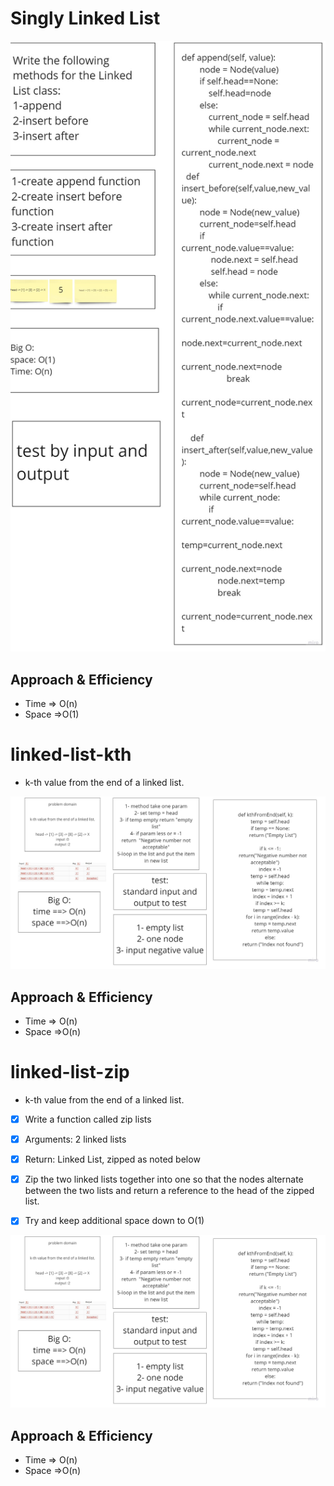 # Singly Linked List

![codeChallange06](codeChallange06.jpg)

## Approach & Efficiency
- Time => O(n)
- Space =>O(1)


# linked-list-kth
- k-th value from the end of a linked list.

![codeChallange07](Code-Challange.jpg)

## Approach & Efficiency
- Time => O(n)
- Space =>O(n)


# linked-list-zip
- k-th value from the end of a linked list.


-[X] Write a function called zip lists
-[X] Arguments: 2 linked lists
-[X] Return: Linked List, zipped as noted below
-[X] Zip the two linked lists together into one so that the nodes alternate between the two lists and return a reference to the head of the zipped list.
-[X] Try and keep additional space down to O(1)


![codeChallange07](Code-Challange.jpg)

## Approach & Efficiency
- Time => O(n)
- Space =>O(n)